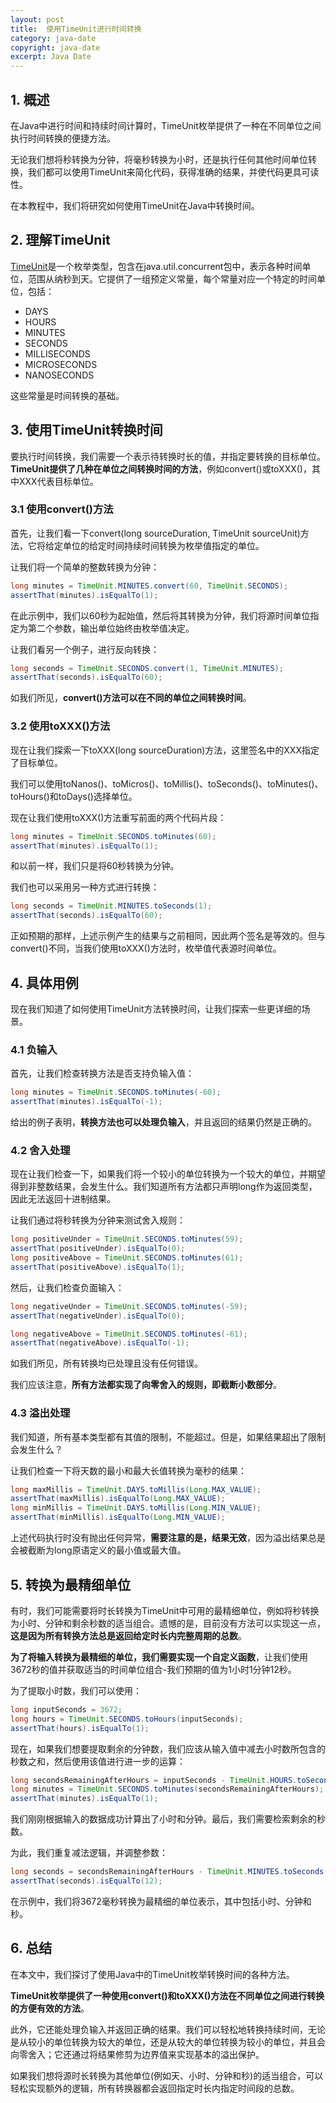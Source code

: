 ```yaml
---
layout: post
title:  使用TimeUnit进行时间转换
category: java-date
copyright: java-date
excerpt: Java Date
---
```


## 1. 概述

在Java中进行时间和持续时间计算时，TimeUnit枚举提供了一种在不同单位之间执行时间转换的便捷方法。

无论我们想将秒转换为分钟，将毫秒转换为小时，还是执行任何其他时间单位转换，我们都可以使用TimeUnit来简化代码，获得准确的结果，并使代码更具可读性。

在本教程中，我们将研究如何使用TimeUnit在Java中转换时间。

## 2. 理解TimeUnit

[TimeUnit](https://docs.oracle.com/en/java/javase/21/docs/api/java.base/java/util/concurrent/TimeUnit.html)是一个枚举类型，包含在java.util.concurrent包中，表示各种时间单位，范围从纳秒到天。它提供了一组预定义常量，每个常量对应一个特定的时间单位，包括：

- DAYS
- HOURS
- MINUTES
- SECONDS
- MILLISECONDS
- MICROSECONDS
- NANOSECONDS

这些常量是时间转换的基础。

## 3. 使用TimeUnit转换时间 

要执行时间转换，我们需要一个表示待转换时长的值，并指定要转换的目标单位。**TimeUnit提供了几种在单位之间转换时间的方法**，例如convert()或toXXX()，其中XXX代表目标单位。

### 3.1 使用convert()方法

首先，让我们看一下convert(long sourceDuration, TimeUnit sourceUnit)方法，它将给定单位的给定时间持续时间转换为枚举值指定的单位。

让我们将一个简单的整数转换为分钟：

```java
long minutes = TimeUnit.MINUTES.convert(60, TimeUnit.SECONDS);
assertThat(minutes).isEqualTo(1);
```

在此示例中，我们以60秒为起始值，然后将其转换为分钟，我们将源时间单位指定为第二个参数，输出单位始终由枚举值决定。

让我们看另一个例子，进行反向转换：

```java
long seconds = TimeUnit.SECONDS.convert(1, TimeUnit.MINUTES); 
assertThat(seconds).isEqualTo(60);
```

如我们所见，**convert()方法可以在不同的单位之间转换时间**。

### 3.2 使用toXXX()方法

现在让我们探索一下toXXX(long sourceDuration)方法，这里签名中的XXX指定了目标单位。

我们可以使用toNanos()、toMicros()、toMillis()、toSeconds()、toMinutes()、toHours()和toDays()选择单位。

现在让我们使用toXXX()方法重写前面的两个代码片段：

```java
long minutes = TimeUnit.SECONDS.toMinutes(60);
assertThat(minutes).isEqualTo(1);
```

和以前一样，我们只是将60秒转换为分钟。

我们也可以采用另一种方式进行转换：

```java
long seconds = TimeUnit.MINUTES.toSeconds(1);
assertThat(seconds).isEqualTo(60);
```

正如预期的那样，上述示例产生的结果与之前相同，因此两个签名是等效的。但与convert()不同，当我们使用toXXX()方法时，枚举值代表源时间单位。

## 4. 具体用例

现在我们知道了如何使用TimeUnit方法转换时间，让我们探索一些更详细的场景。

### 4.1 负输入

首先，让我们检查转换方法是否支持负输入值：

```java
long minutes = TimeUnit.SECONDS.toMinutes(-60);
assertThat(minutes).isEqualTo(-1);
```

给出的例子表明，**转换方法也可以处理负输入**，并且返回的结果仍然是正确的。

### 4.2 舍入处理

现在让我们检查一下，如果我们将一个较小的单位转换为一个较大的单位，并期望得到非整数结果，会发生什么。我们知道所有方法都只声明long作为返回类型，因此无法返回十进制结果。

让我们通过将秒转换为分钟来测试舍入规则：

```java
long positiveUnder = TimeUnit.SECONDS.toMinutes(59);
assertThat(positiveUnder).isEqualTo(0);
long positiveAbove = TimeUnit.SECONDS.toMinutes(61);
assertThat(positiveAbove).isEqualTo(1);
```

然后，让我们检查负面输入：

```java
long negativeUnder = TimeUnit.SECONDS.toMinutes(-59);
assertThat(negativeUnder).isEqualTo(0);

long negativeAbove = TimeUnit.SECONDS.toMinutes(-61);
assertThat(negativeAbove).isEqualTo(-1);
```

如我们所见，所有转换均已处理且没有任何错误。

我们应该注意，**所有方法都实现了向零舍入的规则，即截断小数部分**。

### 4.3 溢出处理

我们知道，所有基本类型都有其值的限制，不能超过。但是，如果结果超出了限制会发生什么？

让我们检查一下将天数的最小和最大长值转换为毫秒的结果：

```java
long maxMillis = TimeUnit.DAYS.toMillis(Long.MAX_VALUE);
assertThat(maxMillis).isEqualTo(Long.MAX_VALUE);
long minMillis = TimeUnit.DAYS.toMillis(Long.MIN_VALUE);
assertThat(minMillis).isEqualTo(Long.MIN_VALUE);
```

上述代码执行时没有抛出任何异常，**需要注意的是，结果无效**，因为溢出结果总是会被截断为long原语定义的最小值或最大值。

## 5. 转换为最精细单位

有时，我们可能需要将时长转换为TimeUnit中可用的最精细单位，例如将秒转换为小时、分钟和剩余秒数的适当组合。遗憾的是，目前没有方法可以实现这一点，**这是因为所有转换方法总是返回给定时长内完整周期的总数**。

**为了将输入转换为最精细的单位，我们需要实现一个自定义函数**，让我们使用3672秒的值并获取适当的时间单位组合-我们预期的值为1小时1分钟12秒。

为了提取小时数，我们可以使用：

```java
long inputSeconds = 3672;
long hours = TimeUnit.SECONDS.toHours(inputSeconds);
assertThat(hours).isEqualTo(1);
```

现在，如果我们想要提取剩余的分钟数，我们应该从输入值中减去小时数所包含的秒数之和，然后使用该值进行进一步的运算：

```java
long secondsRemainingAfterHours = inputSeconds - TimeUnit.HOURS.toSeconds(hours);
long minutes = TimeUnit.SECONDS.toMinutes(secondsRemainingAfterHours);
assertThat(minutes).isEqualTo(1);
```

我们刚刚根据输入的数据成功计算出了小时和分钟。最后，我们需要检索剩余的秒数。

为此，我们重复减法逻辑，并调整参数：

```java
long seconds = secondsRemainingAfterHours - TimeUnit.MINUTES.toSeconds(minutes);
assertThat(seconds).isEqualTo(12);
```

在示例中，我们将3672毫秒转换为最精细的单位表示，其中包括小时、分钟和秒。

## 6. 总结

在本文中，我们探讨了使用Java中的TimeUnit枚举转换时间的各种方法。

**TimeUnit枚举提供了一种使用convert()和toXXX()方法在不同单位之间进行转换的方便有效的方法**。

此外，它还能处理负输入并返回正确的结果。我们可以轻松地转换持续时间，无论是从较小的单位转换为较大的单位，还是从较大的单位转换为较小的单位，并且会向零舍入；它还通过将结果修剪为边界值来实现基本的溢出保护。

如果我们想将源时长转换为其他单位(例如天、小时、分钟和秒)的适当组合，可以轻松实现额外的逻辑，所有转换器都会返回指定时长内指定时间段的总数。